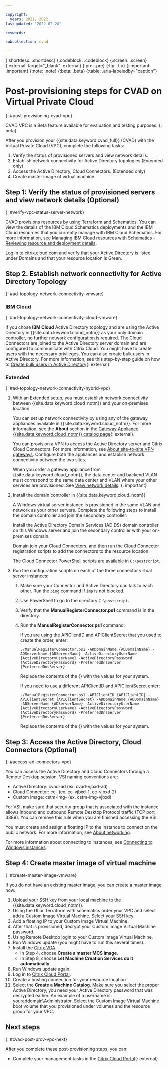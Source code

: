 ```yaml
---

copyright:
  years: 2021, 2022
lastupdated: "2022-02-28"

keywords:

subcollection: cvad

---
```


{:shortdesc: .shortdesc}
{:codeblock: .codeblock}
{:screen: .screen}
{:external: target="_blank" .external}
{:pre: .pre}
{:tip: .tip}
{:important: .important}
{:note: .note}
{:beta: .beta}
{:table: .aria-labeledby="caption"}

# Post-provisioning steps for CVAD on Virtual Private Cloud
{: #post-provisioning-cvad-vpc}

CVAD VPC is a Beta feature available for evaluation and testing purposes.
{: beta}

After you provision your {{site.data.keyword.cvad_full}} (CVAD) with the Virtual Private Cloud (VPC), complete the following tasks:

1.	Verify the status of provisioned servers and view network details.
2.  Establish network connectivity for Active Directory topologies (Extended only)
3.	Access the Active Directory, Cloud Connectors. (Extended only)
4.	Create master image of virtual machine.

## Step 1: Verify the status of provisioned servers and view network details (Optional)
{: #verify-vpc-status-server-network}

CVAD provisions resources by using Terraform and Schematics. You can view the details of the IBM Cloud Schematics deployments and the IBM Cloud resources that you currently manage with IBM Cloud Schematics. For more information, see 
[Managing IBM Cloud resources with Schematics - Reviewing resource and deployment details](/docs/schematics?topic=schematics-manage-lifecycle#review-logs).

Log in to citrix.cloud.com and verify that your Active Directory is listed under Domains and that your resource location is Green.


## Step 2. Establish network connectivity for Active Directory Topology
{: #ad-topology-network-connectivity-vmware}

### IBM Cloud 
{: #ad-topology-network-connectivity-cloud-vmware}

If you chose **IBM Cloud** Active Directory topology and are using the Active Directory in {{site.data.keyword.cloud_notm}} as your only domain controller, no further network configuration is required. The Cloud Connectors are joined to the Active Directory server domain and are configured to communicate with Citrix Cloud. You might have to create users with the necessary privileges. You can also create bulk users in Active Directory. For more information, see this step-by-step guide on how to [Create bulk users in Active Directory](https://activedirectorypro.com/create-bulk-users-active-directory/){: external}.

### Extended
{: #ad-topology-network-connectivity-hybrid-vpc}

1. With an Extended setup, you must establish network connectivity between {{site.data.keyword.cloud_notm}} and your on-premises location. 

   You can set up network connectivity by using any of the gateway appliances available in {{site.data.keyword.cloud_notm}}. For more information, see the **About** section in the [Gateway Appliance {{site.data.keyword.cloud_notm}} catalog page](https://cloud.ibm.com/gen1/infrastructure/provision/gateway){: external}. 
   
   You can provision a VPN to access the Active Directory server and Citrix Cloud Connectors. For more information, see [About site-to-site VPN gateways](/docs/vpc?topic=vpc-using-vpn). Configure both the appliances and establish network connectivity between the two sites.

   When you order a gateway appliance from {{site.data.keyword.cloud_notm}}, the data center and backend VLAN must correspond to the same data center and VLAN where your other services are provisioned. See [View network details](/docs/cvad?topic=cvad-post-provisioning-cvad#view-network-details).
   {: important}

2. Install the domain controller in {{site.data.keyword.cloud_notm}}  

    A Windows virtual server instance is provisioned in the same VLAN and network as your other servers. Complete the following steps to install the domain controller and join the secondary controller:

    Install the Active Directory Domain Services (AD DS) domain controller on this Windows server and join the secondary controller with your on-premises domain. 

    Domain join your Cloud Connectors, and then run the Cloud Connector registration scripts to add the connectors to the resource location.

    The Cloud Connector PowerShell scripts are available in `C:\postscript`.

3.  Run the configuration scripts on each of the three connector virtual server instances:
    
    1. Make sure your Connector and Active Directory can talk to each other. Run the `ping` command if `imp` is not blocked.
    2. Use PowerShell to go to the directory `C:\postscript`.
    3. Verify that the **ManualRegisterConnector.ps1** command is in the directory. 
    4. Run the **ManualRegisterConnector.ps1** command: 

       If you are using the APIClientID and APIClientSecret that you used to create the order, enter:

       `./ManualRegisterConnector.ps1 -ADDomainName {ADDomainName} -ADServerName {ADServerName} -ActiveDirectoryUserName {ActiveDirectoryUserName} -ActiveDirectoryPassword {ActiveDirectoryPassword} -PreferredDnsServer {PreferredDnsServer}`

       Replace the contents of the {} with the values for your system. 

       If you need to use a different APIClientID and APIClientSecret enter:
       
       `./ManualRegisterConnector.ps1 -APIClientID {APIClientID} -APIClientSecret {APIClientSecret} -ADDomainName {ADDomainName} -ADServerName {ADServerName} -ActiveDirectoryUserName {ActiveDirectoryUserName} -ActiveDirectoryPassword {ActiveDirectoryPassword} -PreferredDnsServer {PreferredDnsServer}`

       Replace the contents of the {} with the values for your system. 

## Step 3: Access the Active Directory, Cloud Connectors (Optional)
{: #access-ad-connectors-vpc}

You can access the Active Directory and Cloud Connectors through a Remote Desktop session. VSI naming conventions are:

*  Active Directory: cvad-ad (ex. cvad-vjbxd-ad)
*  Cloud Connector: cc- (ex. cc-vjbxd-1, cc-vjbxd-2)
*  Custom Image: cstm-img- (ex. cstm-img-vjbxd)

For VSI, make sure that security group that is associated with the instance allows inbound and outbound Remote Desktop Protocol traffic (TCP port 3389).  You can remove this rule when you are finished accessing the VSI. 

You must create and assign a floating IP to the instance to connect on the public network. For more information, see [About networking](/docs/vpc?topic=vpc-about-networking-for-vpc).

For more information about connecting to instances, see [Connecting to Windows instances](/docs/vpc?topic=vpc-vsi_is_connecting_windows).


## Step 4: Create master image of virtual machine
{: #create-master-image-vmware}

If you do not have an existing master image, you can create a master image now. 

1.  Upload your SSH key from your local machine to the {{site.data.keyword.cloud_notm}}.
2.  Using the UI or Terraform with schematics order your VPC and select add a Custom Image Virtual Machine. Select your SSH key.
3.  Add a floating IP to your Custom Image Virtual Machine.
4.  After that is provisioned, decrypt your Custom Image Virtual Machine password.
5.  Using Remote Desktop login to your Custom Image Virtual Machine.
6.  Run Windows update (you might have to run this several times).
7.  Install the [Citrix VDA](https://docs.citrix.com/en-us/citrix-virtual-apps-desktops/install-configure/install-vdas.html).
    *  In Step 4, choose **Create a master MCS image**.
    *  In Step 8, choose **Let Machine Creation Services do it automatically**.
8.  Run Windows update again.
9.  Log in to [Citrix Cloud Portal](http://citrix.cloud.com).
10.  Create a hosting connection for your resource location
11.  Select the **Create a Machine Catalog**. Make sure you select the proper Active Directory, you need your Active Directory password that was decrypted earlier. An example of a username is: youraddomain\Administrator.  Select the Custom Image Virtual Machine boot volume that you provisioned under volumes and the resource group for your VPC.

## Next steps
{: #cvad-post-prov-vpc-next}

After you complete these post-provisioning steps, you can:

*  Complete your management tasks in the [Citrix Cloud Portal](http://citrix.cloud.com){: external}.
